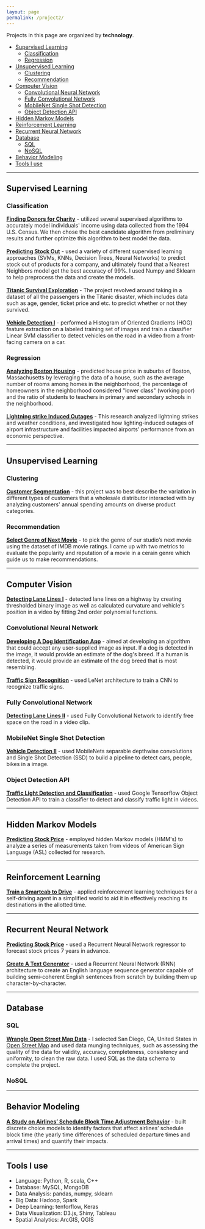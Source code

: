 ```yaml
---
layout: page
permalink: /project2/
---
```


Projects in this page are organized by **technology**.
- [Supervised Learning](#supervised-learning)
  - [Classification](#classification)
  - [Regression](#regression)
- [Unsupervised Learning](#unsupervised-learning)
  - [Clustering](#clustering)
  - [Recommendation](#recommendation)
- [Computer Vision](#computer-vision)
  - [Convolutional Neural Network](#convolutional-neural-network)
  - [Fully Convolutional Network](#fully-convolutional-network)
  - [MobileNet Single Shot Detection](#mobilenet-single-shot-detection)
  - [Object Detection API](#object-detection-api)
- [Hidden Markov Models](#hidden-markov-models)
- [Reinforcement Learning](#reinforcement-learning)
- [Recurrent Neural Network](#recurrent-neural-network)
- [Database](#database)
  - [SQL](#sql)
  - [NoSQL](#nosql)
- [Behavior Modeling](#behavior-modeling)
- [Tools I use](#tools-i-use)

----
## Supervised Learning
### Classification
<a href="https://wzding.github.io/wzding.github.io/projects/Finding_Donors_for_Charity.html" target="_blank">**Finding Donors for Charity**</a> - utilized several supervised algorithms to accurately model individuals' income using data collected from the 1994 U.S. Census. We then chose the best candidate algorithm from preliminary results and further optimize this algorithm to best model the data.
<br><br><a href="https://wzding.github.io/wzding.github.io/projects/stock_out_prediction.html" target="_blank">**Predicting Stock Out**</a> - used a variety of different supervised learning approaches (SVMs, KNNs, Decision Trees, Neural Networks) to predict stock out of products for a company, and ultimately found that a Nearest Neighbors model got the best accuracy of 99%. I used Numpy and Sklearn to help preprocess the data and create the models.
<br><br><a href="https://wzding.github.io/wzding.github.io/projects/Titanic_Survival_Exploration.html" target="_blank">**Titanic Survival Exploration**</a> - The project revolved around taking in a dataset of all the passengers in the Titanic disaster, which includes data such as age, gender, ticket price and etc. to predict whether or not they survived. 
<br><br><a href="https://wzding.github.io/wzding.github.io/projects/Vehicle_Detection.html" target="_blank">**Vehicle Detection I**</a> - performed a Histogram of Oriented Gradients (HOG) feature extraction on a labeled training set of images and train a classifier Linear SVM classifier to detect vehicles on the road in a video from a front-facing camera on a car.

### Regression
<a href="https://wzding.github.io/wzding.github.io/projects/Boston_Housing.html" target="_blank">**Analyzing Boston Housing**</a> - predicted house price in suburbs of Boston, Massachusetts by leveraging the data of a house, such as the average number of rooms among homes in the neighborhood, the percentage of homeowners in the neighborhood considered "lower class" (working poor) and the ratio of students to teachers in primary and secondary schools in the neighborhood.
<br><br><a href="https://wzding.github.io/wzding.github.io/projects/LightningstrikeInducedOutages.pdf" target="_blank">**Lightning strike Induced Outages**</a> - This research analyzed lightning strikes and weather conditions, and investigated how lighting-induced outages of airport infrastructure and facilities impacted airports' performance from an economic perspective.

----
## Unsupervised Learning
### Clustering
<a href="https://wzding.github.io/wzding.github.io/projects/Customer_Segments.html" target="_blank">**Customer Segmentation**</a> - this project was to best describe the variation in different types of customers that a wholesale distributor interacted with by analyzing customers' annual spending amounts on diverse product categories.
### Recommendation
<a href="https://wzding.github.io/wzding.github.io/projects/Select_Genre_of_Next_Movie.html" target="_blank">**Select Genre of Next Movie**</a> - to pick the genre of our studio’s next movie using the dataset of IMDB movie ratings. I came up with two metrics to evaluate the popularity and reputation of a movie in a cerain genre which guide us to make recommendations.

----
## Computer Vision
<a href="https://wzding.github.io/wzding.github.io/projects/Advanced-Lane-Finding.html" target="_blank">**Detecting Lane Lines I**</a> - detected lane lines on a highway by creating thresholded binary image as well as calculated curvature and vehicle's position in a video by fitting 2nd order polynomial functions.
### Convolutional Neural Network
<a href="https://wzding.github.io/wzding.github.io/projects/Dog_Identification_App.html" target="_blank">**Developing A Dog Identification App**</a> - aimed at developing an algorithm that could accept any user-supplied image as input. If a dog is detected in the image, it would provide an estimate of the dog's breed. If a human is detected, it would provide an estimate of the dog breed that is most resembling.
<br><br><a href="https://wzding.github.io/wzding.github.io/projects/Traffic_Sign_Classifier.html" target="_blank">**Traffic Sign Recognition**</a> - used LeNet architecture to train a CNN to recognize traffic signs. 
### Fully Convolutional Network
<a href="https://wzding.github.io/wzding.github.io/projects/Semantic_Segmentation.html" target="_blank">**Detecting Lane Lines II**</a> - used Fully Convolutional Network to identify free space on the road in a video clip.
### MobileNet Single Shot Detection
<a href="https://wzding.github.io/wzding.github.io/projects/Object_Detection_MobileNets_SSD.html" target="_blank">**Vehicle Detection II**</a> - used MobileNets separable depthwise convolutions and Single Shot Detection (SSD) to build a pipeline to detect cars, people, bikes in a image.
### Object Detection API
<a href="https://wzding.github.io/wzding.github.io/projects/Traffic_Light_Detection_and_Classification.html" target="_blank">**Traffic Light Detection and Classification**</a> - used Google Tensorflow Object Detection API to train a classifier to detect and classify traffic light in videos.

----
## Hidden Markov Models 
<a href="https://wzding.github.io/wzding.github.io/projects/Sign-Language-Recognition-System.html" target="_blank">**Predicting Stock Price**</a> - employed hidden Markov models (HMM's) to analyze a series of measurements taken from videos of American Sign Language (ASL) collected for research.

----
## Reinforcement Learning
<a href="" target="_blank">**Train a Smartcab to Drive**</a> - applied reinforcement learning techniques for a self-driving agent in a simplified world to aid it in effectively reaching its destinations in the allotted time.

----
## Recurrent Neural Network
<a href="https://wzding.github.io/wzding.github.io/projects/Time_Series_Prediction.html" target="_blank">**Predicting Stock Price**</a> - used a Recurrent Neural Network regressor to forecast stock prices 7 years in advance.
<br><br><a href="https://wzding.github.io/wzding.github.io/projects/Text_Generation.html" target="_blank">**Create A Text Generator**</a> - used a Recurrent Neural Network (RNN) architecture to create an English language sequence generator capable of building semi-coherent English sentences from scratch by building them up character-by-character. 

----
## Database
### SQL
<a href="https://wzding.github.io/wzding.github.io/projects/Wrangle_OpenStreetMap.html" target="_blank">**Wrangle Open Street Map Data**</a> - I selected San Diego, CA, United States in [Open Street Map](https://www.openstreetmap.org) and used data munging techniques, such as assessing the quality of the data for validity, accuracy, completeness, consistency and uniformity, to clean the raw data. I used SQL as the data schema to complete the project.
### NoSQL

----
## Behavior Modeling
<a href="https://wzding.github.io/wzding.github.io/projects/AirlinesScheduleBlockTimeAdjustmentBehavior.pdf" target="_blank">**A Study on Airlines’ Schedule Block Time Adjustment Behavior**</a> - built discrete choice models to identify factors that affect airlines’ schedule block time (the yearly time differences of scheduled departure times and arrival times) and quantify their impacts.

----
## Tools I use
* Language: Python, R, scala, C++ 
* Database: MySQL, MongoDB
* Data Analysis: pandas, numpy, sklearn
* Big Data: Hadoop, Spark
* Deep Learning: tenforflow, Keras
* Data Visualization: D3.js, Shiny, Tableau
* Spatial Analytics: ArcGIS, QGIS
